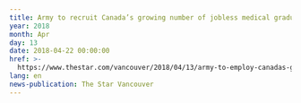 ```yaml
---
title: Army to recruit Canada’s growing number of jobless medical graduates
year: 2018
month: Apr
day: 13
date: 2018-04-22 00:00:00
href: >-
  https://www.thestar.com/vancouver/2018/04/13/army-to-employ-canadas-growing-number-of-jobless-medical-graduates.html
lang: en
news-publication: The Star Vancouver
---
```


